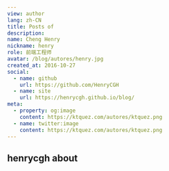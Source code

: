 ```yaml
---
view: author
lang: zh-CN
title: Posts of
description: 
name: Cheng Henry
nickname: henry
role: 前端工程师
avatar: /blog/autores/henry.jpg
created_at: 2016-10-27
social:
  - name: github
    url: https://github.com/HenryCGH
  - name: site
    url: https://henrycgh.github.io/blog/
meta:
  - property: og:image
    content: https://ktquez.com/autores/ktquez.png
  - name: twitter:image
    content: https://ktquez.com/autores/ktquez.png
---
```


## henrycgh about